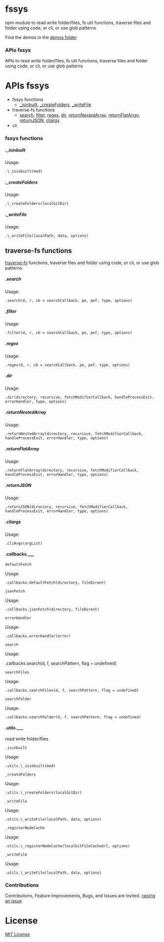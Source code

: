 # fssys

npm module to read write folder/files, fs util functions, traverse files and folder using code, or cli, or use glob patterns

Find the demos in the [demos folder](./demos)

### APIs fssys

APIs to read write folder/files, fs util functions, traverse files and folder using code, or cli, or use glob patterns

# APIs fssys

- fssys functions
  - [\_isinbuilt](#isinbuilt), [\_createFolders](#createfolders), [\_writeFile](#writefile)
- traverse-fs functions
  - [search](#search), [filter](#filter), [regex](#regex), [dir](#dir), [returnNestedArray](#returnnestedarray), [returnFlatArray](#returnflatarray), [returnJSON](#returnjson), [cliargs](#cliargs)
- cli

### fssys functions

##### .\_isinbuilt

Usage: 

```
.\_isinbuilt(mod)
```

##### .\_createFolders

Usage: 

```
.\_createFolders(localGitDir)
```

##### .\_writeFile

Usage: 

```
.\_writeFile(localPath, data, options)
```

## traverse-fs functions

[traverse-fs](https://www.npmjs.com/package/traverse-fs) functions, traverse files and folder using code, or cli, or use glob patterns

##### .search

Usage: 

```
.search(d, r, cb = searchCallback, pe, pef, type, options)
```

##### .filter

Usage: 

```
.filter(d, r, cb = searchCallback, pe, pef, type, options)
```

##### .regex

Usage: 

```
.regex(d, r, cb = searchCallback, pe, pef, type, options)
```

##### .dir

Usage: 

```
.dir(directory, recursive, fetchModifierCallback, handleProcessExit, errorHandler, type, options)
```

##### .returnNestedArray

Usage: 
```
.returnNestedArray(directory, recursive, fetchModifierCallback, handleProcessExit, errorHandler, type, options)
```

##### .returnFlatArray

Usage: 

```
.returnFlatArray(directory, recursive, fetchModifierCallback, handleProcessExit, errorHandler, type, options)
```

##### .returnJSON

Usage: 

```
.returnJSON(directory, recursive, fetchModifierCallback, handleProcessExit, errorHandler, type, options)
```

##### .cliargs

Usage: 

```
.cliArgs(argList)
```

#### .callbacks.\_\_\_

`defaultFetch` 

Usage: 

```
.callbacks.defaultFetch(directory, fileDirent)
```

`jsonFetch` 

Usage: 

```
.callbacks.jsonFetch(directory, fileDirent)
```

`errorHandler` 

Usage: 

```
.callbacks.errorHandler(error)
```

`search` 

Usage: 

.callbacks.search(d, f, searchPattern, flag = undefined)

`searchFiles` 

Usage: 

```
.callbacks.searchFiles(d, f, searchPattern, flag = undefined)
```

`searchFolder` 

Usage: 

```
.callbacks.searchFolder(d, f, searchPattern, flag = undefined)
```

#### .utils.\_\_\_

read write folder/files

`_isinbuilt` 

Usage: 

```
.utils.\_isinbuilt(mod)
```

`_createFolders` 

Usage: 

```
.utils.\_createFolders(localGitDir)
```

`_writeFile` 

Usage: 

```
.utils.\_writeFile(localPath, data, options)
```

`_registerNodeCache` 

Usage: 

```
.utils.\_registerNodeCache(localGitFileCacheUrl, options)
```

`_writeFile` 

Usage: 

```
.utils.\_writeFile(localPath, data, options)
```

### Contributions

Contributions, Feature Improvements, Bugs, and Issues are invited. [raising an issue](https://github.com/traverse-fs/fssys/issues)

# License

[MIT License](./LICENSE)
